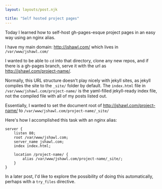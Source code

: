 ```yaml
---
layout: layouts/post.njk

title: "Self hosted project pages"
---
```


Today I learned how to self-host gh-pages-esque project pages in an easy way
using an nginx alias.

I have my main domain: http://jshawl.com/ which lives in `/var/www/jshawl.com/`

I wanted to be able to `cd` into that directory, clone any new repos, and if
there is a gh-pages branch, serve it with the url as http://jshawl.com/project-name/.

Normally, this URL structure doesn't play nicely with jekyll sites, as jekyll
compiles the site to the `_site/` folder by default. The `index.html` file in
`/var/www/jshawl.com/project-name/` is the yaml-filled jekyll-ready index file, 
not the compiled file with all of my posts listed out.

Essentially, I wanted to set the document root of http://jshawl.com/project-name/ to `/var/www/jshawl.com/project-name/_site/`

Here's how I accomplished this task with an nginx alias:
```text
server {
    listen 80;
    root /var/www/jshawl.com;
    server_name jshawl.com;
    index index.html;

    location /project-name/ {
	    alias /var/www/jshawl.com/project-name/_site/;
    }
} 
```

In a later post, I'd like to explore the possibility of doing this automatically, perhaps
with a `try_files` directive.